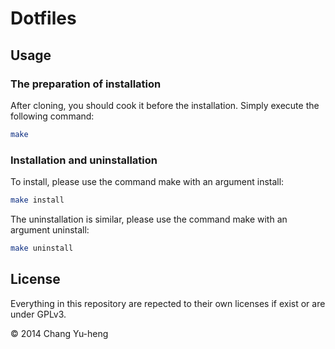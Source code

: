 # Dotfiles

## Usage

### The preparation of installation

After cloning, you should cook it before the installation. Simply execute the
following command:

~~~ bash
make
~~~

### Installation and uninstallation

To install, please use the command make with an argument install:

~~~ bash
make install
~~~

The uninstallation is similar, please use the command make with an argument
uninstall:

~~~ bash
make uninstall
~~~

## License

Everything in this repository are repected to their own licenses if exist or are
under GPLv3.

© 2014 Chang Yu-heng
